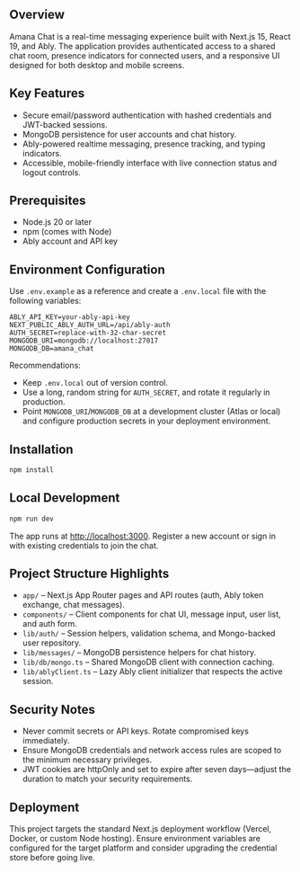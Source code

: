 ## Overview

Amana Chat is a real-time messaging experience built with Next.js 15, React 19, and Ably. The application provides authenticated access to a shared chat room, presence indicators for connected users, and a responsive UI designed for both desktop and mobile screens.

## Key Features

- Secure email/password authentication with hashed credentials and JWT-backed sessions.
- MongoDB persistence for user accounts and chat history.
- Ably-powered realtime messaging, presence tracking, and typing indicators.
- Accessible, mobile-friendly interface with live connection status and logout controls.

## Prerequisites

- Node.js 20 or later
- npm (comes with Node)
- Ably account and API key

## Environment Configuration

Use `.env.example` as a reference and create a `.env.local` file with the following variables:

```
ABLY_API_KEY=your-ably-api-key
NEXT_PUBLIC_ABLY_AUTH_URL=/api/ably-auth
AUTH_SECRET=replace-with-32-char-secret
MONGODB_URI=mongodb://localhost:27017
MONGODB_DB=amana_chat
```

Recommendations:

- Keep `.env.local` out of version control.
- Use a long, random string for `AUTH_SECRET`, and rotate it regularly in production.
- Point `MONGODB_URI`/`MONGODB_DB` at a development cluster (Atlas or local) and configure production secrets in your deployment environment.

## Installation

```bash
npm install
```

## Local Development

```bash
npm run dev
```

The app runs at [http://localhost:3000](http://localhost:3000). Register a new account or sign in with existing credentials to join the chat.

## Project Structure Highlights

- `app/` – Next.js App Router pages and API routes (auth, Ably token exchange, chat messages).
- `components/` – Client components for chat UI, message input, user list, and auth form.
- `lib/auth/` – Session helpers, validation schema, and Mongo-backed user repository.
- `lib/messages/` – MongoDB persistence helpers for chat history.
- `lib/db/mongo.ts` – Shared MongoDB client with connection caching.
- `lib/ablyClient.ts` – Lazy Ably client initializer that respects the active session.

## Security Notes

- Never commit secrets or API keys. Rotate compromised keys immediately.
- Ensure MongoDB credentials and network access rules are scoped to the minimum necessary privileges.
- JWT cookies are httpOnly and set to expire after seven days—adjust the duration to match your security requirements.

## Deployment

This project targets the standard Next.js deployment workflow (Vercel, Docker, or custom Node hosting). Ensure environment variables are configured for the target platform and consider upgrading the credential store before going live.
